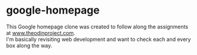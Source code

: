 # google-homepage
This Google homepage clone was created to follow along the assignments at www.theodinproject.com.  
I'm basically revisiting web development and want to check each and every box along the way.
